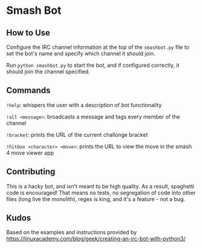 # Smash Bot

## How to Use
Configure the IRC channel information at the top of the `smashbot.py` file to set the bot's name and specify which channel it should join. 

Run `python smashbot.py` to start the bot, and if configured correctly, it should join the channel specified.

## Commands
`!help`: whispers the user with a description of bot functionality

`!all <message>`: broadcasts a message and tags every member of the channel

`!bracket`: prints the URL of the current challonge bracket

`!hitbox <character> <move>`: prints the URL to view the move in the smash 4 move viewer app

## Contributing
This is a hacky bot, and isn't meant to be high quality. As a result, spaghetti code is encouraged! That means no tests, no segregation of code into other files (long live the monolith), regex is king, and it's a feature - not a bug. 

## Kudos
Based on the examples and instructions provided by https://linuxacademy.com/blog/geek/creating-an-irc-bot-with-python3/

